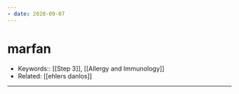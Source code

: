 ```yaml
---
- date: 2020-09-07
---
```


# marfan

- Keywords:: [[Step 3]], [[Allergy and Immunology]]
- Related: [[ehlers danlos]]
---

##

